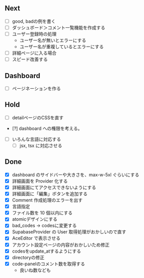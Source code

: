 ## Next

- [ ] good, badの例を書く
- [ ] ダッシュボード＞コメント一覧機能を作成する
- [ ] ユーザー登録時の処理
  - ユーザー名が無いとエラーにする
  - ユーザー名が重複しているとエラーにする
- [ ] 詳細ページに入る場合
- [ ] スピード改善する

## Dashboard

- [ ] ページネーションを作る

## Hold

- [ ] detailページのCSSを直す
- [?] dashboard への権限を考える。
- [ ] いろんな言語に対応する
  - [ ] jsx, tsx に対応させる

## Done

- [x] dashboard のサイドバーや大きさを、max-w-5xl ぐらいにする
- [x] 詳細画面を Provider 化する
- [x] 詳細画面にてアクセスできないようにする
- [x] 詳細画面に「編集」ボタンを追加する
- [x] Comment 作成処理のエラーを出す
- [x] 言語指定
- [x] ファイル数を 10 個以内にする
- [x] atomicデザインにする
- [x] bad_codes -> codesに変更する
- [x] SupabaseProvider の User 取得処理がおかしいので直す
- [x] AceEditor で表示させる
- [x] アカウント設定ページの内容がおかしいため修正
- [x] codesをupdate_atするようにする
- [x] directoryの修正
- [x] code-panelのコメント数を取得する
  - 良いね数なども
